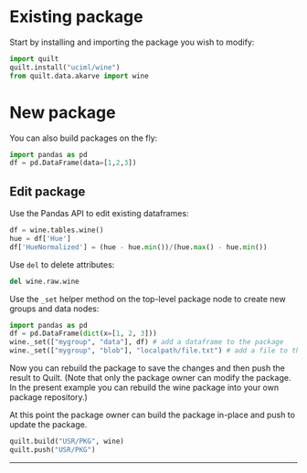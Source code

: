 # Existing package
Start by installing and importing the package you wish to modify:
``` python
import quilt
quilt.install("uciml/wine")
from quilt.data.akarve import wine
```

# New package
You can also build packages on the fly:
```python
import pandas as pd
df = pd.DataFrame(data=[1,2,3])
```

## Edit package

Use the Pandas API to edit existing dataframes:
``` python
df = wine.tables.wine()
hue = df['Hue']
df['HueNormalized'] = (hue - hue.min())/(hue.max() - hue.min())
```

Use `del` to delete attributes:
``` python
del wine.raw.wine
```

Use the `_set` helper method on the top-level package node to create new groups and data nodes:
``` python
import pandas as pd
df = pd.DataFrame(dict(x=[1, 2, 3]))
wine._set(["mygroup", "data"], df) # add a dataframe to the package
wine._set(["mygroup", "blob"], "localpath/file.txt") # add a file to the package
```

Now you can rebuild the package to save the changes and then push the result to Quilt. (Note that only the package owner can modify the package. In the present example you can rebuild the wine package into your own package repository.)

At this point the package owner can build the package in-place and push to update the package.
```python
quilt.build("USR/PKG", wine)
quilt.push("USR/PKG")
```

***
